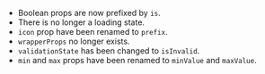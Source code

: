 - Boolean props are now prefixed by `is`.
- There is no longer a loading state.
- `icon` prop have been renamed to `prefix`.
- `wrapperProps` no longer exists.
- `validationState` has been changed to `isInvalid`.
- `min` and `max` props have been renamed to `minValue` and `maxValue`.
